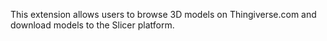 This extension allows users to browse 3D models on Thingiverse.com and download models to the Slicer platform.